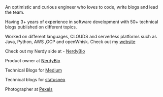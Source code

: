An optimistic and curious engineer who loves to code, write blogs and lead the team.

Having 3+ years of experience in software development with 50+ technical blogs published on different topics.

Worked on different languages, CLOUDS and serverless platforms such as Java, Python, AWS ,GCP and openWhisk.
Check out my [website](https://www.utkarshshukla.com/)

Check out my Nerdy side at - [NerdyBio](https://www.nerdybio.com/interview/?search=Utkarsh.Shukla)

Product owner at [NerdyBio](https://www.nerdybio.com/)

Technical Blogs for [Medium](https://medium.com/@utkarshshukla.author)

Technical blogs for [statusneo](https://statusneo.com/author/utkarsh-shukla)

Photographer at [Pexels](https://www.pexels.com/@utkarsh-shukla-204757820/)
